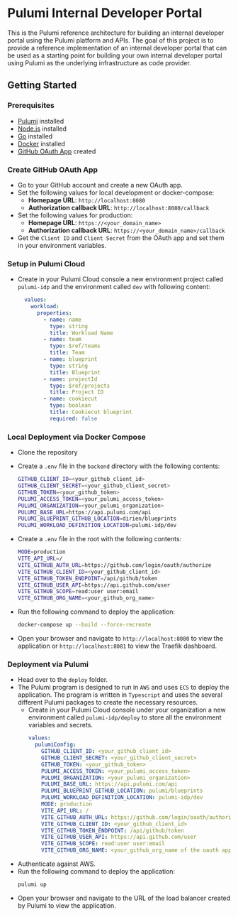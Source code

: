 # Pulumi Internal Developer Portal

This is the Pulumi reference architecture for building an internal developer portal using the Pulumi platform and APIs.
The goal of this project is to provide a reference implementation of an internal developer portal that can be used as a
starting point for building your own internal developer portal using Pulumi as the underlying infrastructure as code
provider.

## Getting Started

### Prerequisites

- [Pulumi](https://pulumi.com/docs/get-started/install/) installed
- [Node.js](https://nodejs.org/en/download/) installed
- [Go](https://golang.org/dl/) installed
- [Docker](https://www.docker.com/get-started) installed
- [GitHub OAuth App](https://docs.github.com/en/apps/oauth-apps/building-oauth-apps/creating-an-oauth-app) created

### Create GitHub OAuth App

- Go to your GitHub account and create a new OAuth app.
- Set the following values for local development or docker-compose:
    - **Homepage URL**: `http://localhost:8080`
    - **Authorization callback URL**: `http://localhost:8080/callback`
- Set the following values for production:
    - **Homepage URL**: `https://<your_domain_name>`
    - **Authorization callback URL**: `https://<your_domain_name>/callback`
- Get the `Client ID` and `Client Secret` from the OAuth app and set them in your environment variables.

### Setup in Pulumi Cloud

- Create in your Pulumi Cloud console a new environment project called `pulumi-idp` and the environment called `dev`
  with following
  content:
  ```yaml
    values:
      workload:
        properties:
          - name: name
            type: string
            title: Workload Name
          - name: team
            type: $ref/teams
            title: Team
          - name: blueprint
            type: string
            title: Blueprint
          - name: projectId
            type: $ref/projects
            title: Project ID
          - name: cookiecut
            type: boolean
            title: Cookiecut blueprint
            required: false
  ```

### Local Deployment via Docker Compose

- Clone the repository
- Create a `.env` file in the `backend` directory with the following contents:
    ```bash
    GITHUB_CLIENT_ID=<your_github_client_id>
    GITHUB_CLIENT_SECRET=<your_github_client_secret>
    GITHUB_TOKEN=<your_github_token>
    PULUMI_ACCESS_TOKEN=<your_pulumi_access_token>
    PULUMI_ORGANIZATION=<your_pulumi_organization>
    PULUMI_BASE_URL=https://api.pulumi.com/api
    PULUMI_BLUEPRINT_GITHUB_LOCATION=dirien/blueprints
    PULUMI_WORKLOAD_DEFINITION_LOCATION=pulumi-idp/dev
    ```
- Create a `.env` file in the root with the following contents:
    ```bash
    MODE=production
    VITE_API_URL=/
    VITE_GITHUB_AUTH_URL=https://github.com/login/oauth/authorize
    VITE_GITHUB_CLIENT_ID=<your_github_client_id>
    VITE_GITHUB_TOKEN_ENDPOINT=/api/github/token
    VITE_GITHUB_USER_API=https://api.github.com/user
    VITE_GITHUB_SCOPE=read:user user:email
    VITE_GITHUB_ORG_NAME=<your_github_org_name>
    ```

- Run the following command to deploy the application:
    ```bash
    docker-compose up --build --force-recreate
    ```

- Open your browser and navigate to `http://localhost:8080` to view the application or `http://localhost:8081` to view
  the Traefik dashboard.

### Deployment via Pulumi

- Head over to the `deploy` folder.
- The Pulumi program is designed to run in `AWS` and uses `ECS` to deploy the application. The program is written in
  `Typescript` and uses the several different Pulumi packages to create the necessary resources.
    - Create in your Pulumi Cloud console under your organization a new environment called `pulumi-idp/deploy` to store
      all
      the environment variables and secrets.
      ```yaml
      values:
        pulumiConfig:
          GITHUB_CLIENT_ID: <your_github_client_id>
          GITHUB_CLIENT_SECRET: <your_github_client_secret>
          GITHUB_TOKEN: <your_github_token>
          PULUMI_ACCESS_TOKEN: <your_pulumi_access_token>
          PULUMI_ORGANIZATION: <your_pulumi_organization>
          PULUMI_BASE_URL: https://api.pulumi.com/api
          PULUMI_BLUEPRINT_GITHUB_LOCATION: pulumi/blueprints
          PULUMI_WORKLOAD_DEFINITION_LOCATION: pulumi-idp/dev
          MODE: production
          VITE_API_URL: /
          VITE_GITHUB_AUTH_URL: https://github.com/login/oauth/authorize
          VITE_GITHUB_CLIENT_ID: <your_github_client_id>
          VITE_GITHUB_TOKEN_ENDPOINT: /api/github/token
          VITE_GITHUB_USER_API: https://api.github.com/user
          VITE_GITHUB_SCOPE: read:user user:email
          VITE_GITHUB_ORG_NAME: <your_github_org_name of the oauth app>
      ```
- Authenticate against AWS.
- Run the following command to deploy the application:
    ```bash
    pulumi up
    ```
- Open your browser and navigate to the URL of the load balancer created by Pulumi to view the application.
